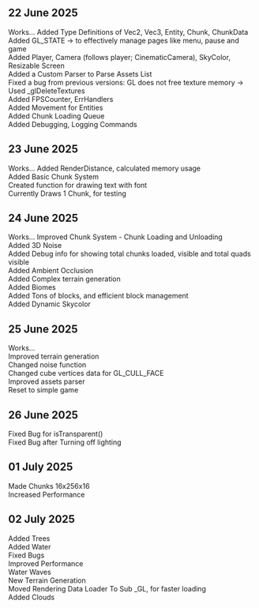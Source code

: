 ## 22 June 2025
Works...
Added Type Definitions of Vec2, Vec3, Entity, Chunk, ChunkData  
Added GL_STATE -> to effectively manage pages like menu, pause and game  
Added Player, Camera (follows player; CinematicCamera), SkyColor, Resizable Screen  
Added a Custom Parser to Parse Assets List  
Fixed a bug from previous versions: GL does not free texture memory -> Used \_glDeleteTextures  
Added FPSCounter, ErrHandlers  
Added Movement for Entities  
Added Chunk Loading Queue  
Added Debugging, Logging Commands  

## 23 June 2025
Works...
Added RenderDistance, calculated memory usage  
Added Basic Chunk System  
Created function for drawing text with font  
Currently Draws 1 Chunk, for testing  

## 24 June 2025
Works...
Improved Chunk System - Chunk Loading and Unloading  
Added 3D Noise  
Added Debug info for showing total chunks loaded, visible and total quads visible  
Added Ambient Occlusion  
Added Complex terrain generation  
Added Biomes  
Added Tons of blocks, and efficient block management  
Added Dynamic Skycolor  

## 25 June 2025
Works...  
Improved terrain generation  
Changed noise function  
Changed cube vertices data for GL_CULL_FACE  
Improved assets parser  
Reset to simple game  

## 26 June 2025
Fixed Bug for isTransparent()  
Fixed Bug after Turning off lighting  

## 01 July 2025
Made Chunks 16x256x16  
Increased Performance

## 02 July 2025
Added Trees  
Added Water  
Fixed Bugs  
Improved Performance  
Water Waves  
New Terrain Generation  
Moved Rendering Data Loader To Sub _GL, for faster loading  
Added Clouds  

